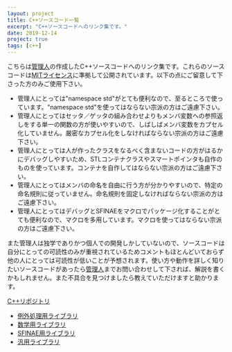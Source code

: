 ```yaml
---
layout: project
title: C++ソースコード一覧
excerpt: "C++ソースコードへのリンク集です。"
date: 2019-12-14
project: true
tags: [c++]
---
```


こちらは[管理人](https://twitter.com/non_archimedean)の作成したC++ソースコードへのリンク集です。これらのソースコードは[MITライセンス](https://ja.osdn.net/projects/opensource/wiki/licenses%2FMIT_license)に準拠して公開されています。以下の点にご留意して下さった方のみご使用下さい。
- 管理人にとっては"namespace std"がとても便利なので、至るところで使っています。"namespace std"を使ってはならない宗派の方はご遠慮下さい。
- 管理人にとってはセッタ／ゲッタの組み合わせよりもメンバ変数への参照返しをする単一の関数の方が使いやすいので、しばしばメンバ変数をカプセル化していません。厳密なカプセル化をしなければならない宗派の方はご遠慮下さい。
- 管理人にとっては人が作ったクラスをなるべく含まないコードの方がはるかにデバッグしやすいため、STLコンテナクラスやスマートポインタも自作のものを使っています。コンテナを自作してはならない宗派の方はご遠慮下さい。
- 管理人にとってはメンバの命名を自由に行う方が分かりやすいので、特定の命名規則に従っていません。命名規則を固定しなければならない宗派の方はご遠慮下さい。
- 管理人にとってはデバッグとSFINAEをマクロでパッケージ化することがとても便利なので、マクロを多用しています。マクロを使ってはならない宗派の方はご遠慮下さい。

また管理人は独学でありかつ個人での開発しかしていないので、ソースコードは自分にとっての可読性のみが重視されているためコメントもほとんどいておらず他の人にとっては可読性が低いことが予想されます。使い方や動作を詳しく知りたいソースコードがあったら[管理人](https://twitter.com/non_archimedean)までお問い合わせして下されば、解説を書くかもしれません。また不具合を見つけましたら教えていただけますと助かります。

[C++リポジトリ](https://github.com/p-adic/cpp)

- [例外処理用ライブラリ](https://github.com/p-adic/cpp/tree/master/Error)
- [数学用ライブラリ](https://github.com/p-adic/cpp/tree/master/Mathematics)
- [SFINAE用ライブラリ](https://github.com/p-adic/cpp/tree/master/SFINAE)
- [汎用ライブラリ](https://github.com/p-adic/cpp/tree/master/Utility)
